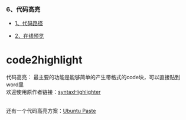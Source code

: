 ### 6、代码高亮

- [1、代码路径](https://github.com/uasier/webPages/tree/master/code2highlight)

- [2、在线预览](https://uasier.github.io/webPages/code2highlight/index.html)

# code2highlight

代码高亮：
最主要的功能是能够简单的产生带格式的code块，可以直接贴到word里
 <br />
 欢迎使用原作者链接：<a href="http://www.planetb.ca/projects/syntaxHighlighter">syntaxHighlighter</a> 
 
  <br />
 还有一个代码高亮方案：<a href="https://paste.ubuntu.com/">Ubuntu Paste</a> 
 <br />
 

